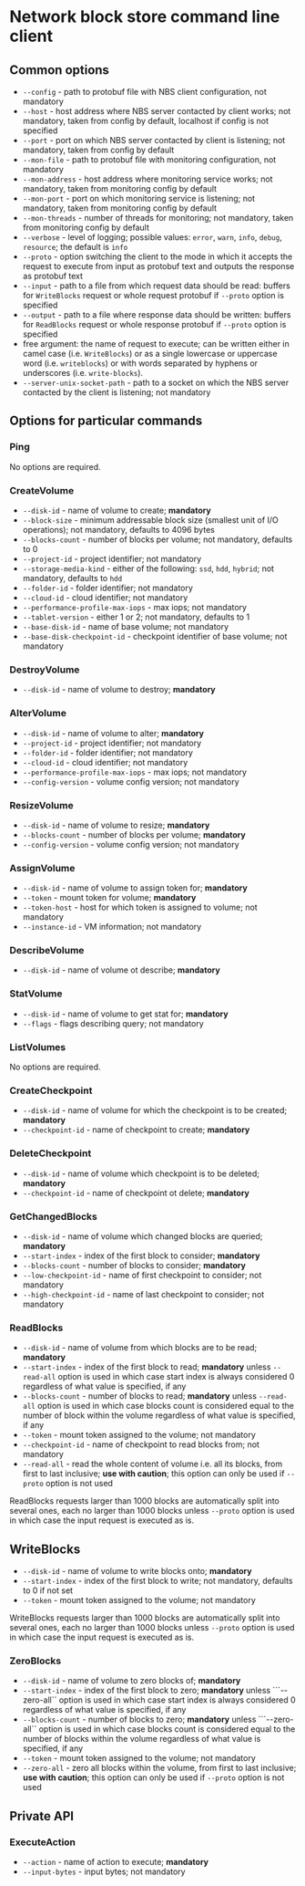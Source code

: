 # Network block store command line client

## Common options

 * ```--config``` - path to protobuf file with NBS client configuration, not mandatory
 * ```--host``` - host address where NBS server contacted by client works; not mandatory, taken from config by default, localhost if config is not specified
 * ```--port``` - port on which NBS server contacted by client is listening; not mandatory, taken from config by default
 * ```--mon-file``` - path to protobuf file with monitoring configuration, not mandatory
 * ```--mon-address``` - host address where monitoring service works; not mandatory, taken from monitoring config by default
 * ```--mon-port``` - port on which monitoring service is listening; not mandatory, taken from monitoring config by default
 * ```--mon-threads``` - number of threads for monitoring; not mandatory, taken from monitoring config by default
 * ```--verbose``` - level of logging; possible values: ```error```, ```warn```, ```info```, ```debug```, ```resource```; the default is ```info```
 * ```--proto``` - option switching the client to the mode in which it accepts the request to execute from input as protobuf text and outputs the response as protobuf text
 * ```--input``` - path to a file from which request data should be read: buffers for ```WriteBlocks``` request or whole request protobuf if ```--proto``` option is specified
 * ```--output``` - path to a file where response data should be written: buffers for ```ReadBlocks``` request or whole response protobuf if ```--proto``` option is specified
 * free argument: the name of request to execute; can be written either in camel case (i.e. ```WriteBlocks```) or as a single lowercase or uppercase word (i.e. ```writeblocks```) or with words separated by hyphens or underscores (i.e. ```write-blocks```).
 * ```--server-unix-socket-path``` - path to a socket on which the NBS server contacted by the client is listening; not mandatory

## Options for particular commands

### Ping

No options are required.

### CreateVolume

 * ```--disk-id``` - name of volume to create; **mandatory**
 * ```--block-size``` - minimum addressable block size (smallest unit of I/O operations); not mandatory, defaults to 4096 bytes
 * ```--blocks-count``` - number of blocks per volume; not mandatory, defaults to 0
 * ```--project-id``` - project identifier; not mandatory
 * ```--storage-media-kind``` - either of the following: ```ssd```, ```hdd```, ```hybrid```; not mandatory, defaults to ```hdd```
 * ```--folder-id``` - folder identifier; not mandatory
 * ```--cloud-id``` - cloud identifier; not mandatory
 * ```--performance-profile-max-iops``` - max iops; not mandatory
 * ```--tablet-version``` - either 1 or 2; not mandatory, defaults to 1
 * ```--base-disk-id``` - name of base volume; not mandatory
 * ```--base-disk-checkpoint-id``` - checkpoint identifier of base volume; not mandatory

### DestroyVolume

 * ```--disk-id``` - name of volume to destroy; **mandatory**

### AlterVolume

 * ```--disk-id``` - name of volume to alter; **mandatory**
 * ```--project-id``` - project identifier; not mandatory
 * ```--folder-id``` - folder identifier; not mandatory
 * ```--cloud-id``` - cloud identifier; not mandatory
 * ```--performance-profile-max-iops``` - max iops; not mandatory
 * ```--config-version``` - volume config version; not mandatory

### ResizeVolume

 * ```--disk-id``` - name of volume to resize; **mandatory**
 * ```--blocks-count``` - number of blocks per volume; **mandatory**
 * ```--config-version``` - volume config version; not mandatory

### AssignVolume

 * ```--disk-id``` - name of volume to assign token for; **mandatory**
 * ```--token``` - mount token for volume; **mandatory**
 * ```--token-host``` - host for which token is assigned to volume; not mandatory
 * ```--instance-id``` - VM information; not mandatory

### DescribeVolume

 * ```--disk-id``` - name of volume ot describe; **mandatory**

### StatVolume

 * ```--disk-id``` - name of volume to get stat for; **mandatory**
 * ```--flags``` - flags describing query; not mandatory

### ListVolumes

No options are required.

### CreateCheckpoint

 * ```--disk-id``` - name of volume for which the checkpoint is to be created; **mandatory**
 * ```--checkpoint-id``` - name of checkpoint to create; **mandatory**

### DeleteCheckpoint

 * ```--disk-id``` - name of volume which checkpoint is to be deleted; **mandatory**
 * ```--checkpoint-id``` - name of checkpoint ot delete; **mandatory**

### GetChangedBlocks

 * ```--disk-id``` - name of volume which changed blocks are queried; **mandatory**
 * ```--start-index``` - index of the first block to consider; **mandatory**
 * ```--blocks-count``` - number of blocks to consider; **mandatory**
 * ```--low-checkpoint-id``` - name of first checkpoint to consider; not mandatory
 * ```--high-checkpoint-id``` - name of last checkpoint to consider; not mandatory

### ReadBlocks

 * ```--disk-id``` - name of volume from which blocks are to be read; **mandatory**
 * ```--start-index``` - index of the first block to read; **mandatory** unless ```--read-all``` option is used in which case start index is always considered 0 regardless of what value is specified, if any
 * ```--blocks-count``` - number of blocks to read; **mandatory** unless ```--read-all``` option is used in which case blocks count is considered equal to the number of block within the volume regardless of what value is specified, if any
 * ```--token``` - mount token assigned to the volume; not mandatory
 * ```--checkpoint-id``` - name of checkpoint to read blocks from; not mandatory
 * ```--read-all``` - read the whole content of volume i.e. all its blocks, from first to last inclusive; **use with caution**; this option can only be used if ```--proto``` option is not used

ReadBlocks requests larger than 1000 blocks are automatically split into several ones, each no larger than 1000 blocks unless ```--proto``` option is used in which case the input request is executed as is.

## WriteBlocks

 * ```--disk-id``` - name of volume to write blocks onto; **mandatory**
 * ```--start-index``` - index of the first block to write; not mandatory, defaults to 0 if not set
 * ```--token``` - mount token assigned to the volume; not mandatory

WriteBlocks requests larger than 1000 blocks are automatically split into several ones, each no larger than 1000 blocks unless ```--proto``` option is used in which case the input request is executed as is.

### ZeroBlocks

 * ```--disk-id``` - name of volume to zero blocks of; **mandatory**
 * ```--start-index``` - index of the first block to zero; **mandatory** unless ```--zero-all`` option is used in which case start index is always considered 0 regardless of what value is specified, if any
 * ```--blocks-count``` - number of blocks to zero; **mandatory** unless ```--zero-all`` option is used in which case blocks count is considered equal to the number of blocks within the volume regardless of what value is specified, if any
 * ```--token``` - mount token assigned to the volume; not mandatory
 * ```--zero-all``` - zero all blocks within the volume, from first to last inclusive; **use with caution**; this option can only be used if ```--proto``` option is not used

## Private API

### ExecuteAction

 * ```--action``` - name of action to execute; **mandatory**
 * ```--input-bytes``` - input bytes; not mandatory
